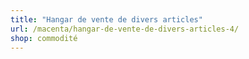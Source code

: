 ```yaml
---
title: "Hangar de vente de divers articles"
url: /macenta/hangar-de-vente-de-divers-articles-4/
shop: commodité
---
```

